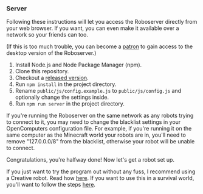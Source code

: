 ### Server

Following these instructions will let you access the Roboserver directly from your web browser. If you want, you can even make it available over a network so your friends can too.

(If this is too much trouble, you can become a [patron](https://www.patreon.com/dunstad) to gain access to the desktop version of the Roboserver.)

1. Install Node.js and Node Package Manager (npm).
2. Clone this repository.
3. Checkout a [released version](https://github.com/dunstad/roboserver/releases).
3. Run ```npm install``` in the project directory.
4. Rename ```public/js/config.example.js``` to ```public/js/config.js``` and optionally change the settings inside.
5. Run ```npm run server``` in the project directory.

If you're running the Roboserver on the same network as any robots trying to connect to it, you may need to change the blacklist settings in your OpenComputers configuration file. For example, if you're running it on the same computer as the Minecraft world your robots are in, you'll need to remove "127.0.0.0/8" from the blacklist, otherwise your robot will be unable to connect.

Congratulations, you're halfway done! Now let's get a robot set up.

If you just want to try the program out without any fuss, I recommend using a Creative robot. Read how [here](creative-robot-install.md). If you want to use this in a survival world, you'll want to follow the steps [here](survival-robot-install.md).